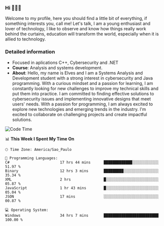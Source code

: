 


### Hi 🙋🏽‍♂️

Welcome to my profile, here you should find a little bit of everything, if something interests you, call me! Let's talk,
I am a young enthusiast and lover of technology, I like to observe and know how things really work behind the curtains, 
education will transform the world, especially when it is allied to technology.

### Detailed information
* Focused in aplications C++, Cybersecurity and .NET
* **Course**: Analysis and systems development.
* **About**: Hello, my name is Elves and I am a Systems Analysis and Development student with a strong interest in cybersecurity and Java programming. With a curious mindset and a passion for learning, I am constantly looking for new challenges to improve my technical skills and put them into practice. I am committed to finding effective solutions to cybersecurity issues and implementing innovative designs that meet users' needs. With a passion for programming, I am always excited to explore new technologies and emerging trends in the industry. I'm excited to collaborate on challenging projects and create impactful solutions.

<!--START_SECTION:waka-->
![Code Time](http://img.shields.io/badge/Code%20Time-177%20hrs%2019%20mins-blue)

📊 **This Week I Spent My Time On** 

```text
🕑︎ Time Zone: America/Sao_Paulo

💬 Programming Languages: 
C#                       17 hrs 44 mins      █████████████░░░░░░░░░░░░   51.97 % 
Binary                   12 hrs 3 mins       █████████░░░░░░░░░░░░░░░░   35.34 % 
XML                      2 hrs               █░░░░░░░░░░░░░░░░░░░░░░░░   05.87 % 
JavaScript               1 hr 43 mins        █░░░░░░░░░░░░░░░░░░░░░░░░   05.04 % 
JSON                     17 mins             ░░░░░░░░░░░░░░░░░░░░░░░░░   00.87 % 

💻 Operating System: 
Windows                  34 hrs 7 mins       █████████████████████████   100.00 % 
```


<!--END_SECTION:waka-->



